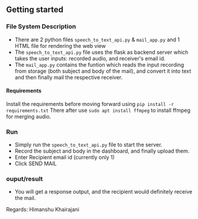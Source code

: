 ## Getting started
### File System Description
- There are 2 python files ```speech_to_text_api.py``` & ```mail_app.py``` and 1 HTML file for rendering the web view
- The ```speech_to_text_api.py``` file uses the flask as backend server which takes the user inputs: recorded audio, and receiver's email id.
-  The ```mail_app.py``` contains the funtion which reads the input recording from storage (both subject and body of the mail), and convert it into text and then finally mail the respective receiver.

#### Requirements
Install the requirements before moving forward using  ```pip install -r requirements.txt```
There after use ```sudo apt install ffmpeg``` to install ffmpeg for merging audio.

### Run
- Simply run the ```speech_to_text_api.py``` file to start the server.
- Record the subject and body in the dashboard, and finally upload them.
- Enter Recipient email id (currently only 1)
- Click SEND MAIL

### ouput/result
- You will get a response output, and the recipient would definitely receive the mail.
<!-- - An output file named as ```output.txt``` will be formed and all the outputs are appended line-by-line -->


Regards: Himanshu Khairajani